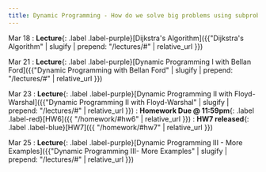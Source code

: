```yaml
---
title: Dynamic Programming - How do we solve big problems using subproblems? 
---
```


Mar 18
: **Lecture**{: .label .label-purple}[Dijkstra's Algorithm]({{"Dijkstra's Algorithm" | slugify | prepend: "/lectures/#" | relative_url }})


Mar 21
: **Lecture**{: .label .label-purple}[Dynamic Programming I with Bellan Ford]({{"Dynamic Programming with Bellan Ford" | slugify | prepend: "/lectures/#" | relative_url }})

Mar 23
: **Lecture**{: .label .label-purple}[Dynamic Programming II with Floyd-Warshal]({{"Dynamic Programming II with Floyd-Warshal" | slugify | prepend: "/lectures/#" | relative_url }})
: **Homework Due @ 11:59pm**{: .label .label-red}[HW6]({{ "/homework/#hw6" | relative_url }})
: **HW7 released**{: .label .label-blue}[HW7]({{ "/homework/#hw7" | relative_url }})


Mar 25
: **Lecture**{: .label .label-purple}[Dynamic Programming III - More Examples]({{"Dynamic Programming III- More Examples" | slugify | prepend: "/lectures/#" | relative_url }})